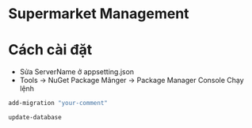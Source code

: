 # Supermarket Management

# Cách cài đặt
- Sửa ServerName ở appsetting.json
- Tools -> NuGet Package Mânger -> Package Manager Console
Chạy lệnh 
```bash
add-migration "your-comment"
```

```bash
update-database
```





